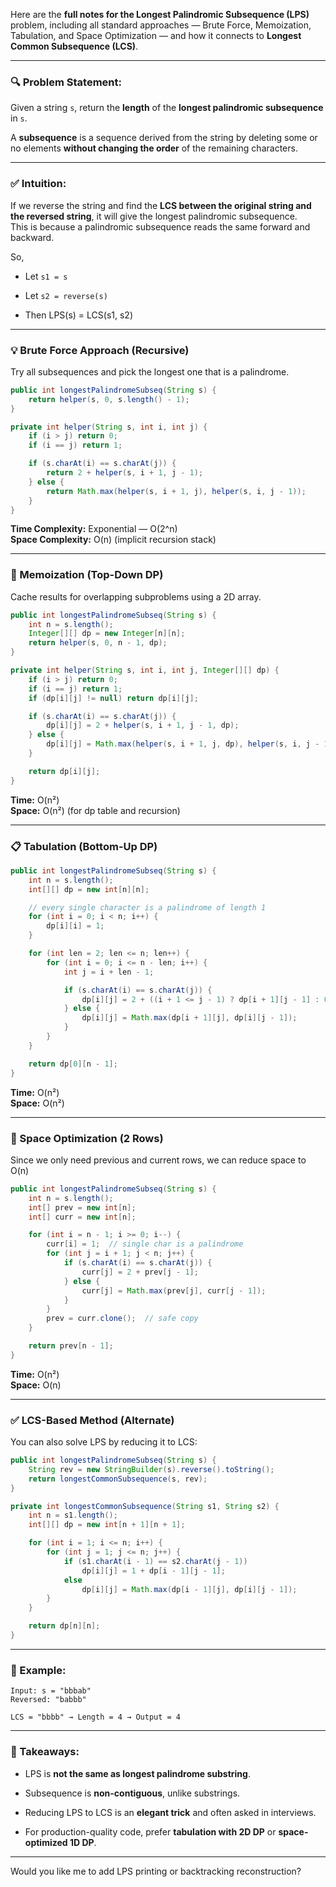 Here are the **full notes for the Longest Palindromic Subsequence (LPS)** problem, including all standard approaches — Brute Force, Memoization, Tabulation, and Space Optimization — and how it connects to **Longest Common Subsequence (LCS)**.

---

### 🔍 Problem Statement:

Given a string `s`, return the **length** of the **longest palindromic subsequence** in `s`.

A **subsequence** is a sequence derived from the string by deleting some or no elements **without changing the order** of the remaining characters.

---

### ✅ Intuition:

If we reverse the string and find the **LCS between the original string and the reversed string**, it will give the longest palindromic subsequence.  
This is because a palindromic subsequence reads the same forward and backward.

So,

- Let `s1 = s`
    
- Let `s2 = reverse(s)`
    
- Then LPS(s) = LCS(s1, s2)
    

---

### 💡 Brute Force Approach (Recursive)

Try all subsequences and pick the longest one that is a palindrome.

```java
public int longestPalindromeSubseq(String s) {
    return helper(s, 0, s.length() - 1);
}

private int helper(String s, int i, int j) {
    if (i > j) return 0;
    if (i == j) return 1;

    if (s.charAt(i) == s.charAt(j)) {
        return 2 + helper(s, i + 1, j - 1);
    } else {
        return Math.max(helper(s, i + 1, j), helper(s, i, j - 1));
    }
}
```

**Time Complexity:** Exponential — O(2^n)  
**Space Complexity:** O(n) (implicit recursion stack)

---

### 🧠 Memoization (Top-Down DP)

Cache results for overlapping subproblems using a 2D array.

```java
public int longestPalindromeSubseq(String s) {
    int n = s.length();
    Integer[][] dp = new Integer[n][n];
    return helper(s, 0, n - 1, dp);
}

private int helper(String s, int i, int j, Integer[][] dp) {
    if (i > j) return 0;
    if (i == j) return 1;
    if (dp[i][j] != null) return dp[i][j];

    if (s.charAt(i) == s.charAt(j)) {
        dp[i][j] = 2 + helper(s, i + 1, j - 1, dp);
    } else {
        dp[i][j] = Math.max(helper(s, i + 1, j, dp), helper(s, i, j - 1, dp));
    }

    return dp[i][j];
}
```

**Time:** O(n²)  
**Space:** O(n²) (for dp table and recursion)

---

### 📋 Tabulation (Bottom-Up DP)

```java
public int longestPalindromeSubseq(String s) {
    int n = s.length();
    int[][] dp = new int[n][n];

    // every single character is a palindrome of length 1
    for (int i = 0; i < n; i++) {
        dp[i][i] = 1;
    }

    for (int len = 2; len <= n; len++) {
        for (int i = 0; i <= n - len; i++) {
            int j = i + len - 1;

            if (s.charAt(i) == s.charAt(j)) {
                dp[i][j] = 2 + ((i + 1 <= j - 1) ? dp[i + 1][j - 1] : 0);
            } else {
                dp[i][j] = Math.max(dp[i + 1][j], dp[i][j - 1]);
            }
        }
    }

    return dp[0][n - 1];
}
```

**Time:** O(n²)  
**Space:** O(n²)

---

### 💾 Space Optimization (2 Rows)

Since we only need previous and current rows, we can reduce space to O(n)

```java
public int longestPalindromeSubseq(String s) {
    int n = s.length();
    int[] prev = new int[n];
    int[] curr = new int[n];

    for (int i = n - 1; i >= 0; i--) {
        curr[i] = 1;  // single char is a palindrome
        for (int j = i + 1; j < n; j++) {
            if (s.charAt(i) == s.charAt(j)) {
                curr[j] = 2 + prev[j - 1];
            } else {
                curr[j] = Math.max(prev[j], curr[j - 1]);
            }
        }
        prev = curr.clone();  // safe copy
    }

    return prev[n - 1];
}
```

**Time:** O(n²)  
**Space:** O(n)

---

### ✅ LCS-Based Method (Alternate)

You can also solve LPS by reducing it to LCS:

```java
public int longestPalindromeSubseq(String s) {
    String rev = new StringBuilder(s).reverse().toString();
    return longestCommonSubsequence(s, rev);
}

private int longestCommonSubsequence(String s1, String s2) {
    int n = s1.length();
    int[][] dp = new int[n + 1][n + 1];

    for (int i = 1; i <= n; i++) {
        for (int j = 1; j <= n; j++) {
            if (s1.charAt(i - 1) == s2.charAt(j - 1))
                dp[i][j] = 1 + dp[i - 1][j - 1];
            else
                dp[i][j] = Math.max(dp[i - 1][j], dp[i][j - 1]);
        }
    }

    return dp[n][n];
}
```

---

### 🧪 Example:

```text
Input: s = "bbbab"
Reversed: "babbb"

LCS = "bbbb" → Length = 4 → Output = 4
```

---

### 🔑 Takeaways:

- LPS is **not the same as longest palindrome substring**.
    
- Subsequence is **non-contiguous**, unlike substrings.
    
- Reducing LPS to LCS is an **elegant trick** and often asked in interviews.
    
- For production-quality code, prefer **tabulation with 2D DP** or **space-optimized 1D DP**.
    

---

Would you like me to add LPS printing or backtracking reconstruction?